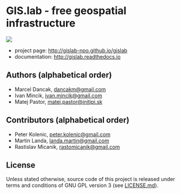 # GIS.lab - free geospatial infrastructure

<img src="https://rawgithub.com/gislab-npo/gislab/master/graphics/gislab_black.svg"/>

 * project page: http://gislab-npo.github.io/gislab
 * documentation: http://gislab.readthedocs.io

## Authors (alphabetical order)
 * Marcel Dancak, dancakm@gmail.com
 * Ivan Mincik, ivan.mincik@gmail.com
 * Matej Pastor, matej.pastor@initipi.sk

## Contributors (alphabetical order)
 * Peter Kolenic, peter.kolenic@gmail.com
 * Martin Landa, landa.martin@gmail.com
 * Rastislav Micanik, rastomicanik@gmail.com

## License
Unless stated otherwise, source code of this project is released under terms
and conditions of GNU GPL version 3 (see [LICENSE.md](LICENSE.md)).
